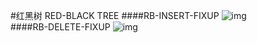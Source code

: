 #红黑树 RED-BLACK TREE
####RB-INSERT-FIXUP
![img](https://cloud.githubusercontent.com/assets/9131176/8700581/33833360-2b3f-11e5-9002-563737eb2557.png)</br>
####RB-DELETE-FIXUP
![img](https://cloud.githubusercontent.com/assets/9131176/8700580/3380bcc0-2b3f-11e5-8d7f-aecf9bb791d0.png)
